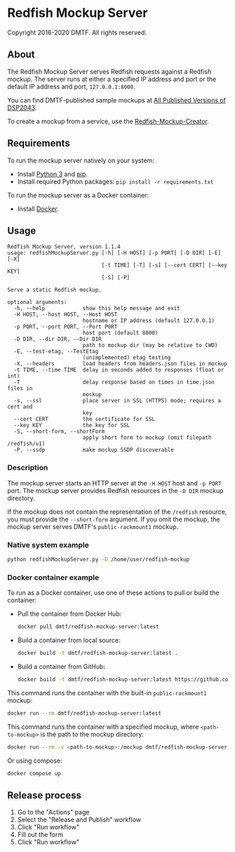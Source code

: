 # Redfish Mockup Server

Copyright 2016-2020 DMTF. All rights reserved.

## About

The Redfish Mockup Server serves Redfish requests against a Redfish mockup. The server runs at either a specified IP address and port or the default IP address and port, `127.0.0.1:8000`.

You can find DMTF-published sample mockups at [All Published Versions of DSP2043](https://www.dmtf.org/dsp/DSP2043 "https://www.dmtf.org/dsp/DSP2043").

To create a mockup from a service, use the [Redfish-Mockup-Creator](https://github.com/DMTF/Redfish-Mockup-Creator "https://github.com/DMTF/Redfish-Mockup-Creator").

## Requirements

To run the mockup server natively on your system:

* Install [Python 3](https://www.python.org/downloads/ "https://www.python.org/downloads/") and [pip](https://pip.pypa.io/en/stable/installing/ "https://pip.pypa.io/en/stable/installing").
* Install required Python packages: `pip install -r requirements.txt`

To run the mockup server as a Docker container:

* Install [Docker](https://www.docker.com/get-started "https://www.docker.com/get-started").

## Usage

```
Redfish Mockup Server, version 1.1.4
usage: redfishMockupServer.py [-h] [-H HOST] [-p PORT] [-D DIR] [-E] [-X]
                              [-t TIME] [-T] [-s] [--cert CERT] [--key KEY]
                              [-S] [-P]

Serve a static Redfish mockup.

optional arguments:
  -h, --help            show this help message and exit
  -H HOST, --host HOST, --Host HOST
                        hostname or IP address (default 127.0.0.1)
  -p PORT, --port PORT, --Port PORT
                        host port (default 8000)
  -D DIR, --dir DIR, --Dir DIR
                        path to mockup dir (may be relative to CWD)
  -E, --test-etag, --TestEtag
                        (unimplemented) etag testing
  -X, --headers         load headers from headers.json files in mockup
  -t TIME, --time TIME  delay in seconds added to responses (float or int)
  -T                    delay response based on times in time.json files in
                        mockup
  -s, --ssl             place server in SSL (HTTPS) mode; requires a cert and
                        key
  --cert CERT           the certificate for SSL
  --key KEY             the key for SSL
  -S, --short-form, --shortForm
                        apply short form to mockup (omit filepath /redfish/v1)
  -P, --ssdp            make mockup SSDP discoverable
```

### Description

The mockup server starts an HTTP server at the `-H HOST` host and `-p PORT` port. The mockup server provides Redfish resources in the `-D DIR` mockup directory.

If the mockup does not contain the representation of the `/redfish` resource, you must provide the `--short-form` argument. If you omit the mockup, the mockup server serves DMTF's `public-rackmount1` mockup.

### Native system example

```bash
python redfishMockupServer.py -D /home/user/redfish-mockup
```

### Docker container example

To run as a Docker container, use one of these actions to pull or build the container:

* Pull the container from Docker Hub:

    ```bash
    docker pull dmtf/redfish-mockup-server:latest
    ```
* Build a container from local source:

    ```bash
    docker build -t dmtf/redfish-mockup-server:latest .
    ```
* Build a container from GitHub:

    ```bash
    docker build -t dmtf/redfish-mockup-server:latest https://github.com/DMTF/Redfish-Mockup-Server.git#main
    ```

This command runs the container with the built-in `public-rackmount1` mockup:

```bash
docker run --rm dmtf/redfish-mockup-server:latest
```

This command runs the container with a specified mockup, where `<path-to-mockup>` is the path to the mockup directory:

```bash
docker run --rm -v <path-to-mockup>:/mockup dmtf/redfish-mockup-server:latest -D /mockup
```

Or using compose:

```bash
docker compose up
```

## Release process

1. Go to the "Actions" page
2. Select the "Release and Publish" workflow
3. Click "Run workflow"
4. Fill out the form
5. Click "Run workflow"
